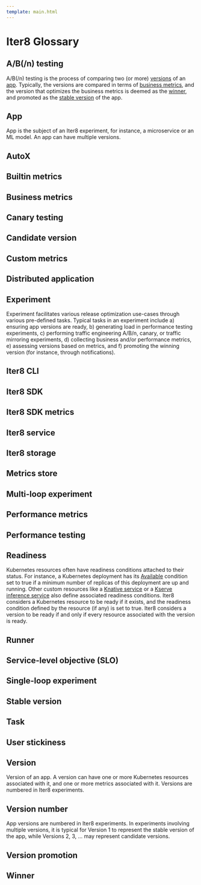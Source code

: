 ```yaml
---
template: main.html
---
```


# Iter8 Glossary

## A/B(/n) testing
A/B(/n) testing is the process of comparing two (or more) [versions](#version) of an [app](#app). Typically, the versions are compared in terms of [business metrics](#business-metrics), and the version that optimizes the business metrics is deemed as the [winner](#winner), and promoted as the [stable version](#stable-version) of the app.

## App
App is the subject of an Iter8 experiment, for instance, a microservice or an ML model. An app can have multiple versions.

## AutoX

## Builtin metrics

## Business metrics

## Canary testing

## Candidate version

## Custom metrics

## Distributed application

## Experiment
Experiment facilitates various release optimization use-cases through various pre-defined tasks. Typical tasks in an experiment include a) ensuring app versions are ready, b) generating load in performance testing experiments, c) performing traffic engineering A/B/n, canary, or traffic mirroring experiments, d) collecting business and/or performance metrics, e) assessing versions based on metrics, and f) promoting the winning version (for instance, through notifications).

## Iter8 CLI

## Iter8 SDK

## Iter8 SDK metrics

## Iter8 service

## Iter8 storage

## Metrics store

## Multi-loop experiment

## Performance metrics

## Performance testing

## Readiness
Kubernetes resources often have readiness conditions attached to their status. For instance, a Kubernetes deployment has its [Available](https://kubernetes.io/docs/concepts/workloads/controllers/deployment/) condition set to true if a minimum number of replicas of this deployment are up and running. Other custom resources like a [Knative service](https://knative.dev/docs/) or a [Kserve inference service](https://github.com/kserve/kserve) also define associated readiness conditions. Iter8 considers a Kubernetes resource to be ready if it exists, and the readiness condition defined by the resource (if any) is set to true. Iter8 considers a version to be ready if and only if every resource associated with the version is ready.

## Runner

## Service-level objective (SLO)

## Single-loop experiment

## Stable version

## Task

## User stickiness

## Version
Version of an app. A version can have one or more Kubernetes resources associated with it, and one or more metrics associated with it. Versions are numbered in Iter8 experiments.

## Version number
App versions are numbered in Iter8 experiments. In experiments involving multiple versions, it is typical for Version 1 to represent the stable version of the app, while Versions 2, 3, ... may represent candidate versions.

## Version promotion

## Winner

